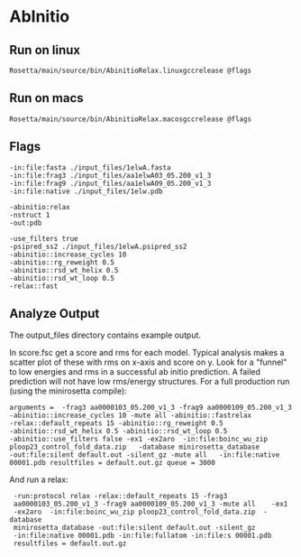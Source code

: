 AbInitio
========

Run on linux
------------
    Rosetta/main/source/bin/AbinitioRelax.linuxgccrelease @flags

Run on macs
-----------
    Rosetta/main/source/bin/AbinitioRelax.macosgccrelease @flags

Flags
-----
    -in:file:fasta ./input_files/1elwA.fasta
    -in:file:frag3 ./input_files/aa1elwA03_05.200_v1_3
    -in:file:frag9 ./input_files/aa1elwA09_05.200_v1_3
    -in:file:native ./input_files/1elw.pdb

    -abinitio:relax
    -nstruct 1
    -out:pdb

    -use_filters true
    -psipred_ss2 ./input_files/1elwA.psipred_ss2
    -abinitio::increase_cycles 10
    -abinitio::rg_reweight 0.5
    -abinitio::rsd_wt_helix 0.5
    -abinitio::rsd_wt_loop 0.5
    -relax::fast

Analyze Output
--------------
The output_files directory contains example output.

In score.fsc get a score and rms for each model.
Typical analysis makes a scatter plot of these with rms on x-axis and score on 
y.
Look for a "funnel" to low energies and rms in a successful ab initio 
prediction.
A failed prediction will not have low rms/energy structures.
For a full production run (using the minirosetta compile):

    arguments =  -frag3 aa0000103_05.200_v1_3 -frag9 aa0000109_05.200_v1_3
    -abinitio::increase_cycles 10 -mute all -abinitio::fastrelax
    -relax::default_repeats 15 -abinitio::rg_reweight 0.5
    -abinitio::rsd_wt_helix 0.5 -abinitio::rsd_wt_loop 0.5
    -abinitio::use_filters false -ex1 -ex2aro  -in:file:boinc_wu_zip
    ploop23_control_fold_data.zip   -database minirosetta_database
    -out:file:silent default.out -silent_gz -mute all   -in:file:native
    00001.pdb resultfiles = default.out.gz queue = 3000

And run a relax:

     -run:protocol relax -relax::default_repeats 15 -frag3 
     aa0000103_05.200_v1_3 -frag9 aa0000109_05.200_v1_3 -mute all    -ex1 
     -ex2aro  -in:file:boinc_wu_zip ploop23_control_fold_data.zip  -database 
     minirosetta_database -out:file:silent default.out -silent_gz 
     -in:file:native 00001.pdb -in:file:fullatom -in:file:s 00001.pdb 
     resultfiles = default.out.gz
